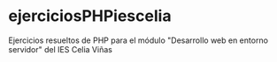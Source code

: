 # ejerciciosPHPiescelia
Ejercicios resueltos de PHP para el módulo "Desarrollo web en entorno servidor" del IES Celia Viñas

